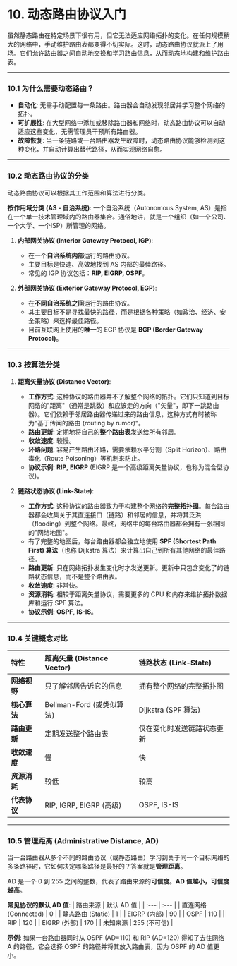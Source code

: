 # 10. 动态路由协议入门

虽然静态路由在特定场景下很有用，但它无法适应网络拓扑的变化。在任何规模稍大的网络中，手动维护路由表都变得不切实际。这时，动态路由协议就派上了用场。它们允许路由器之间自动地交换和学习路由信息，从而动态地构建和维护路由表。

---

### 10.1 为什么需要动态路由？

-   **自动化**: 无需手动配置每一条路由。路由器会自动发现邻居并学习整个网络的拓扑。
-   **可扩展性**: 在大型网络中添加或移除路由器和网络时，动态路由协议可以自动适应这些变化，无需管理员干预所有路由器。
-   **故障恢复**: 当一条链路或一台路由器发生故障时，动态路由协议能够检测到这种变化，并自动计算出替代路径，从而实现网络自愈。

---

### 10.2 动态路由协议的分类

动态路由协议可以根据其工作范围和算法进行分类。

**按作用域分类 (AS - 自治系统)**:
一个自治系统（Autonomous System, AS）是指在一个单一技术管理域内的路由器集合。通俗地讲，就是一个组织（如一个公司、一个大学、一个ISP）所管理的网络。

1.  **内部网关协议 (Interior Gateway Protocol, IGP)**:
    -   在一个**自治系统内部**运行的路由协议。
    -   主要目标是快速、高效地找到 AS 内部的最佳路径。
    -   常见的 IGP 协议包括：**RIP, EIGRP, OSPF**。

2.  **外部网关协议 (Exterior Gateway Protocol, EGP)**:
    -   在**不同自治系统之间**运行的路由协议。
    -   其主要目标不是寻找最快的路径，而是根据各种策略（如政治、经济、安全策略）来选择最佳路径。
    -   目前互联网上使用的**唯一**的 EGP 协议是 **BGP (Border Gateway Protocol)**。

---

### 10.3 按算法分类

1.  **距离矢量协议 (Distance Vector)**:
    -   **工作方式**: 这种协议的路由器并不了解整个网络的拓扑。它们只知道到目标网络的"距离"（通常是跳数）和应该走的方向（"矢量"，即下一跳路由器）。它们依赖于邻居路由器传递过来的路由信息，这种方式有时被称为"基于传闻的路由 (routing by rumor)"。
    -   **路由更新**: 定期地将自己的**整个路由表**发送给所有邻居。
    -   **收敛速度**: 较慢。
    -   **环路问题**: 容易产生路由环路，需要依赖水平分割（Split Horizon）、路由毒化（Route Poisoning）等机制来防止。
    -   **协议示例**: **RIP**, **EIGRP** (EIGRP 是一个高级距离矢量协议，也称为混合型协议)。

2.  **链路状态协议 (Link-State)**:
    -   **工作方式**: 这种协议的路由器致力于构建整个网络的**完整拓扑图**。每台路由器都会收集关于其直连接口（链路）和邻居的信息，并将其泛洪（flooding）到整个网络。最终，网络中的每台路由器都会拥有一张相同的"网络地图"。
    -   有了完整的地图后，每台路由器都会独立地使用 **SPF (Shortest Path First) 算法**（也称 Dijkstra 算法）来计算出自己到所有其他网络的最佳路径。
    -   **路由更新**: 只在网络拓扑发生变化时才发送更新。更新中只包含变化了的链路状态信息，而不是整个路由表。
    -   **收敛速度**: 非常快。
    -   **资源消耗**: 相较于距离矢量协议，需要更多的 CPU 和内存来维护拓扑数据库和运行 SPF 算法。
    -   **协议示例**: **OSPF**, **IS-IS**。

---

### 10.4 关键概念对比

| 特性 | 距离矢量 (Distance Vector) | 链路状态 (Link-State) |
| :--- | :--- | :--- |
| **网络视野** | 只了解邻居告诉它的信息 | 拥有整个网络的完整拓扑图 |
| **核心算法** | Bellman-Ford (或类似算法) | Dijkstra (SPF 算法) |
| **路由更新** | 定期发送整个路由表 | 仅在变化时发送链路状态更新 |
| **收敛速度** | 慢 | 快 |
| **资源消耗** | 较低 | 较高 |
| **代表协议** | RIP, IGRP, EIGRP (高级) | OSPF, IS-IS |

---

### 10.5 管理距离 (Administrative Distance, AD)

当一台路由器从多个不同的路由协议（或静态路由）学习到关于同一个目标网络的多条路径时，它如何决定哪条路径是最好的？答案就是**管理距离**。

AD 是一个 0 到 255 之间的整数，代表了路由来源的**可信度**。**AD 值越小，可信度越高**。

**常见协议的默认 AD 值**:
| 路由来源 | 默认 AD 值 |
| :--- | :--- |
| 直连网络 (Connected) | 0 |
| 静态路由 (Static) | 1 |
| EIGRP (内部) | 90 |
| OSPF | 110 |
| RIP | 120 |
| EIGRP (外部) | 170 |
| 未知来源 | 255 (不可信) |

**示例**: 如果一台路由器同时从 OSPF (AD=110) 和 RIP (AD=120) 得知了去往网络 A 的路径，它会选择 OSPF 的路径并将其放入路由表，因为 OSPF 的 AD 值更小。 